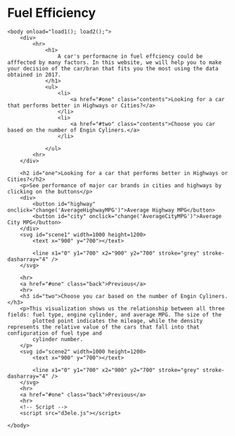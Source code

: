 # Fuel Efficiency
<!DOCTYPE html>

<html>
    <script src="https://d3js.org/d3.v5.min.js"></script>   
    <script src="https://d3js.org/d3-scale-chromatic.v1.min.js"></script>

    <body onload="load1(); load2();">
        <div>
            <hr>
                <h1>
                    A car's performacne in fuel effciency could be afffected by many factors. In this website, we will help you to make your decision of the car/bran that fits you the most using the data obtained in 2017.
                </h1>
                <ul>
                    <li>
                        <a href="#one" class="contents">Looking for a car that performs better in Highways or Cities?</a>
                    </li>
                    <li>
                        <a href="#two" class="contents">Choose you car based on the number of Engin Cyliners.</a>
                    </li>
                    
                </ul>
            <hr>
        </div>

        <h2 id="one">Looking for a car that performs better in Highways or Cities?</h2>
        <p>See performance of major car brands in cities and highways by clicking on the buttons</p>
        <div>
            <button id="highway" onclick="change('AverageHighwayMPG')">Average Highway MPG</button>
            <button id="city" onclick="change('AverageCityMPG')">Average City MPG</button>
        </div>
        <svg id="scene1" width=1000 height=1200>
            <text x="900" y="700"></text>

            <line x1="0" y1="700" x2="900" y2="700" stroke="grey" stroke-dasharray="4" />
        </svg>

        <hr>
        <a href="#one" class="back">Previous</a>
        <hr>
        <h3 id="two">Choose you car based on the number of Engin Cyliners.</h3>
        <p>This visualization shows us the relationship between all three fields: fuel type, engine cylinder, and average MPG. The size of the 
            plotted point indicates the mileage, while the density represents the relative value of the cars that fall into that configuration of fuel type and
            cylinder number.
        </p>
        <svg id="scene2" width=1000 height=1200>
            <text x="900" y="700"></text>

            <line x1="0" y1="700" x2="900" y2="700" stroke="grey" stroke-dasharray="4" />
        </svg>
        <hr>
        <a href="#one" class="back">Previous</a>
        <hr>
        <!-- Script -->
        <script src="d3ele.js"></script>

    </body>
</html>